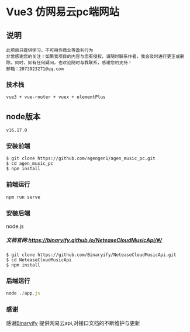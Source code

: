 # Vue3 仿网易云pc端网站
## 说明
```
此项目只提供学习，不可用作商业等盈利行为
非常感谢您的关注！如果我项目的内容与您有侵权，请随时联系作者，我会及时进行更正或删除。同时，如有任何疑问，也欢迎随时与我联系，感谢您的支持！
邮箱：2073923271@qq.com
```
### 技术栈
```
vue3 + vue-router + vuex + elementPlus
```

## node版本
```
v16.17.0
```

### 安装前端
```shell
$ git clone https://github.com/agengen1/agen_music_pc.git
$ cd agen_music_pc
$ npm install
```
### 前端运行
```js
npm run serve
```

### 安装后端
node.js 
##### 文档官网:https://binaryify.github.io/NeteaseCloudMusicApi/#/
```shell
$ git clone https://github.com/Binaryify/NeteaseCloudMusicApi.git
$ cd NeteaseCloudMusicApi
$ npm install
```
### 后端运行
```js
node ./app.js
```

### 感谢
<p>感谢<a href="https://github.com/Binaryify">Binaryify</a> 提供网易云api,对接口文档的不断维护与更新</p>

